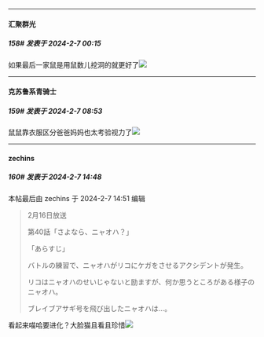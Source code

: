 
*****

####  汇聚群光  
##### 158#       发表于 2024-2-7 00:15

如果最后一家鼠是用鼠数儿挖洞的就更好了<img src="https://static.saraba1st.com/image/smiley/face2017/067.png" referrerpolicy="no-referrer">


*****

####  克苏鲁系青骑士  
##### 159#       发表于 2024-2-7 08:53

鼠鼠靠衣服区分爸爸妈妈也太考验视力了<img src="https://static.saraba1st.com/image/smiley/face2017/118.png" referrerpolicy="no-referrer">


*****

####  zechins  
##### 160#       发表于 2024-2-7 14:48

 本帖最后由 zechins 于 2024-2-7 14:51 编辑 
<blockquote>2月16日放送

第40話「さよなら、ニャオハ？」

「あらすじ」

バトルの練習で、ニャオハがリコにケガをさせるアクシデントが発生。

リコはニャオハのせいじゃないと励ますが、何か思うところがある様子のニャオハ。

ブレイブアサギ号を飛び出したニャオハは…。</blockquote>
看起来喵哈要进化？大脸猫且看且珍惜<img src="https://static.saraba1st.com/image/smiley/face2017/076.png" referrerpolicy="no-referrer">

